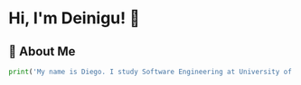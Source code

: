 # Hi, I'm Deinigu! 🌝

## 🌠 About Me

```python
print('My name is Diego. I study Software Engineering at University of Malaga.\n')
```
